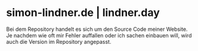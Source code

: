# simon-lindner.de | lindner.day
Bei dem Repository handelt es sich um den Source Code meiner Website. Je nachdem wie oft mir Fehler auffallen oder ich sachen einbauen will, wird auch die Version im Repository angepasst.
